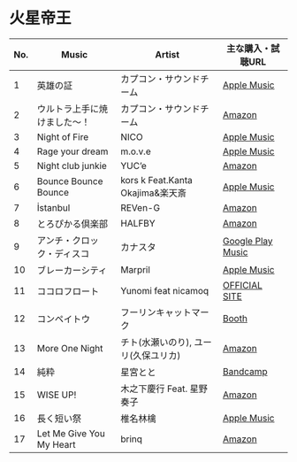 # 火星帝王

| No. | Music| Artist| 主な購入・試聴URL |
|-----|----------------------------|-------------------------------------|--------------------------------------------------------------------------------------------------------------------------------------------------|
| 1 | 英雄の証| カプコン・サウンドチーム| [Apple Music](https://music.apple.com/jp/album/%E8%8B%B1%E9%9B%84%E3%81%AE%E8%A8%BC/454140676?i=454140708) |
| 2 | ウルトラ上手に焼けました〜！ | カプコン・サウンドチーム| [Amazon](https://www.amazon.co.jp/dp/B00IDYCACG) |
| 3 | Night of Fire| NICO| [Apple Music](https://music.apple.com/jp/album/night-of-fire/1097675492?i=1097675651)|
| 4 | Rage your dream| m.o.v.e | [Apple Music](https://music.apple.com/jp/album/rage-your-dream/893959767?i=893959801)|
| 5 | Night club junkie| YUC’e| [Amazon](https://www.amazon.co.jp/dp/B075ZXZPX6) |
| 6 | Bounce Bounce Bounce | kors k Feat.Kanta Okajima&楽天斎| [Apple Music](https://music.apple.com/jp/album/night-club-junkie/1290135518?i=1290135831)|
| 7 | İstanbul | REVen-G | [Amazon](https://www.amazon.co.jp/dp/B01MU7Y8D3) |
| 8 | とろぴかる倶楽部 | HALFBY| [Amazon](https://www.amazon.co.jp/dp/B00RDEADDA) |
| 9 | アンチ・クロック・ディスコ | カナスタ| [Google Play Music](https://play.google.com/music/preview/Toztyee7qgmqilm624vw2tso6rm) |
| 10| ブレーカーシティ | Marpril | [Apple Music](https://music.apple.com/jp/album/%E3%83%96%E3%83%AC%E3%83%BC%E3%82%AB%E3%83%BC%E3%82%B7%E3%83%86%E3%82%A3/1478376483?i=1478376488) |
| 11| ココロフロート | Yunomi feat nicamoq | [OFFICIAL SITE](http://www.denparec.net/cocolocolorcompi/) |
| 12| コンペイトウ| フーリンキャットマーク | [Booth](https://booth.pm/ja/items/1366156) |
| 13| More One Night | チト(水瀬いのり), ユーリ(久保ユリカ) | [Amazon](https://www.amazon.co.jp/dp/B075FQ6GC7) |
| 14| 純粋 | 星宮とと | [Bandcamp](https://templime.bandcamp.com/album/pureness) |
| 15| WISE UP! | 木之下慶行 Feat. 星野奏子 | [Amazon](https://www.amazon.co.jp/dp/B004GJ33WI/ref=cm_sw_em_r_mt_dp_U_V0D7EbWPD9ZS0)|
| 16| 長く短い祭 | 椎名林檎 | [Apple Music](https://music.apple.com/jp/album/%E9%95%B7%E3%81%8F%E7%9F%AD%E3%81%84%E7%A5%AD/1485676874?i=1485677325)|
| 17| Let Me Give You My Heart | brinq | [Amazon](https://www.amazon.co.jp/dp/B01MU7Y8D3) |
